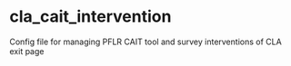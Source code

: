 # cla_cait_intervention
Config file for managing PFLR CAIT tool and survey interventions of CLA exit page
